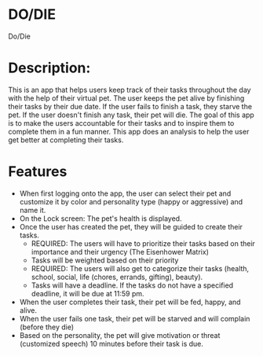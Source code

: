 # DO/DIE
Do/Die

# Description:
This is an app that helps users keep track of their tasks throughout the day with the help of their virtual pet. The user keeps the pet alive by finishing their tasks by their due date. If the user fails to finish a task, they starve the pet. If the user doesn't finish any task, their pet will die. The goal of this app is to make the users accountable for their tasks and to inspire them to complete them in a fun manner. This app does an analysis to help the user get better at completing their tasks.

# Features
- When first logging onto the app, the user can select their pet and customize it by color and personality type (happy or aggressive) and name it.
- On the Lock screen: The pet's health is displayed.
- Once the user has created the pet, they will be guided to create their tasks.
    - REQUIRED: The users will have to prioritize their tasks based on their importance and their urgency (The Eisenhower Matrix)
    - Tasks will be weighted based on their priority
    - REQUIRED: The users will also get to categorize their tasks (health, school, social, life (chores, errands, gifting), beauty).
    - Tasks will have a deadline. If the tasks do not have a specified deadline, it will be due at 11:59 pm. 
- When the user completes their task, their pet will be fed, happy, and alive.
- When the user fails one task, their pet will be starved and will complain (before they die)
- Based on the personality, the pet will give motivation or threat (customized speech) 10 minutes before their task is due.

  
